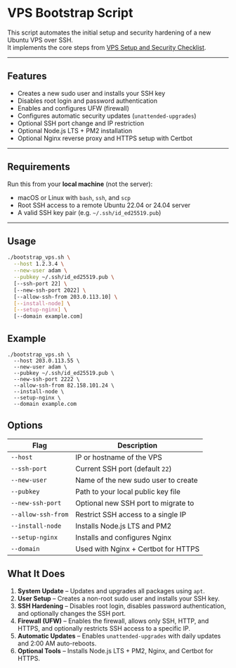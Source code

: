 # VPS Bootstrap Script

This script automates the initial setup and security hardening of a new Ubuntu VPS over SSH.  
It implements the core steps from [VPS Setup and Security Checklist](https://bhargav.dev/blog/VPS_Setup_and_Security_Checklist_A_Complete_Self_Hosting_Guide).

---

## Features

- Creates a new sudo user and installs your SSH key  
- Disables root login and password authentication  
- Enables and configures UFW (firewall)  
- Configures automatic security updates (`unattended-upgrades`)  
- Optional SSH port change and IP restriction  
- Optional Node.js LTS + PM2 installation  
- Optional Nginx reverse proxy and HTTPS setup with Certbot  

---

## Requirements

Run this from your **local machine** (not the server):

- macOS or Linux with `bash`, `ssh`, and `scp`
- Root SSH access to a remote Ubuntu 22.04 or 24.04 server
- A valid SSH key pair (e.g. `~/.ssh/id_ed25519.pub`)

---

## Usage

```bash
./bootstrap_vps.sh \
  --host 1.2.3.4 \
  --new-user adam \
  --pubkey ~/.ssh/id_ed25519.pub \
  [--ssh-port 22] \
  [--new-ssh-port 2022] \
  [--allow-ssh-from 203.0.113.10] \
  [--install-node] \
  [--setup-nginx] \
  [--domain example.com]
```

## Example

```
./bootstrap_vps.sh \
  --host 203.0.113.55 \
  --new-user adam \
  --pubkey ~/.ssh/id_ed25519.pub \
  --new-ssh-port 2222 \
  --allow-ssh-from 82.158.101.24 \
  --install-node \
  --setup-nginx \
  --domain example.com
  ```

## Options

| Flag | Description |
|------|--------------|
| `--host` | IP or hostname of the VPS |
| `--ssh-port` | Current SSH port (default `22`) |
| `--new-user` | Name of the new sudo user to create |
| `--pubkey` | Path to your local public key file |
| `--new-ssh-port` | Optional new SSH port to migrate to |
| `--allow-ssh-from` | Restrict SSH access to a single IP |
| `--install-node` | Installs Node.js LTS and PM2 |
| `--setup-nginx` | Installs and configures Nginx |
| `--domain` | Used with Nginx + Certbot for HTTPS |

## What It Does

1. **System Update** – Updates and upgrades all packages using `apt`.
2. **User Setup** – Creates a non-root sudo user and installs your SSH key.
3. **SSH Hardening** – Disables root login, disables password authentication, and optionally changes the SSH port.
4. **Firewall (UFW)** – Enables the firewall, allows only SSH, HTTP, and HTTPS, and optionally restricts SSH access to a specific IP.
5. **Automatic Updates** – Enables `unattended-upgrades` with daily updates and 2:00 AM auto-reboots.
6. **Optional Tools** – Installs Node.js LTS + PM2, Nginx, and Certbot for HTTPS.
